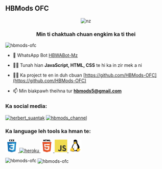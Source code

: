 ## HBMods OFC
<p align="center">
<img src="https://telegra.ph/file/8c576a88952286edd1afe.jpg" alt="nz" width="350"/>
</p>

<h3 align="center">Min ti chaktuah chuan engkim ka ti thei</h3>

<p align="left"> <img src="https://komarev.com/ghpvc/?username=hbmods-ofc&label=Profile%20views&color=0e75b6&style=flat" alt="hbmods-ofc" /> </p>

- 🤖 WhatsApp Bot  [HBWABot-Mz](https://github.com/HBMods-OFC/HBWABot-Mz)

- 👨‍💻 Tunah hian **JavaScript, HTML, CSS** te hi ka in zir mek a ni

- 👨‍💻 Ka project te en in duh cbuan [https://github.com/HBMods-OFC](https://github.com/HBMods-OFC)

- 📫 Min biakpawh theihna tur **hbmods5@gmail.com**

<h3 align="left">Ka social media:</h3>
<p align="left">
<a href="https://instagram.com/herbert_suantak" target="blank"><img align="center" src="https://raw.githubusercontent.com/rahuldkjain/github-profile-readme-generator/master/src/images/icons/Social/instagram.svg" alt="herbert_suantak" height="30" width="40" /></a>
<a href="https://www.youtube.com/c/hbmods_channel" target="blank"><img align="center" src="https://raw.githubusercontent.com/rahuldkjain/github-profile-readme-generator/master/src/images/icons/Social/youtube.svg" alt="hbmods_channel" height="30" width="40" /></a>
</p>

<h3 align="left">Ka language leh tools ka hman te:</h3>
<p align="left"> <a href="https://www.w3schools.com/css/" target="_blank" rel="noreferrer"> <img src="https://raw.githubusercontent.com/devicons/devicon/master/icons/css3/css3-original-wordmark.svg" alt="css3" width="40" height="40"/> </a> <a href="https://heroku.com" target="_blank" rel="noreferrer"> <img src="https://www.vectorlogo.zone/logos/heroku/heroku-icon.svg" alt="heroku" width="40" height="40"/> </a> <a href="https://www.w3.org/html/" target="_blank" rel="noreferrer"> <img src="https://raw.githubusercontent.com/devicons/devicon/master/icons/html5/html5-original-wordmark.svg" alt="html5" width="40" height="40"/> </a> <a href="https://developer.mozilla.org/en-US/docs/Web/JavaScript" target="_blank" rel="noreferrer"> <img src="https://raw.githubusercontent.com/devicons/devicon/master/icons/javascript/javascript-original.svg" alt="javascript" width="40" height="40"/> </a> <a href="https://www.linux.org/" target="_blank" rel="noreferrer"> <img src="https://raw.githubusercontent.com/devicons/devicon/master/icons/linux/linux-original.svg" alt="linux" width="40" height="40"/> </a> </p>

<p><img align="left" src="https://github-readme-stats.vercel.app/api/top-langs?username=hbmods-ofc&show_icons=true&locale=en&layout=compact" alt="hbmods-ofc" /></p>

<p>&nbsp;<img align="center" src="https://github-readme-stats.vercel.app/api?username=hbmods-ofc&show_icons=true&locale=en" alt="hbmods-ofc" /></p>

